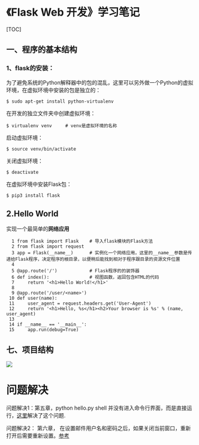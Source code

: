 # 《Flask Web 开发》学习笔记

[TOC]

## 一、程序的基本结构

### 1、flask的安装：

为了避免系统的Python解释器中的包的混乱，这里可以另外做一个Python的虚拟环境，在虚拟环境中安装的包是独立的：

```
$ sudo apt-get install python-virtualenv
```

在开发的独立文件夹中创建虚拟环境：

```
$ virtualenv venv     # venv是虚拟环境的名称
```

启动虚拟环境：

```
$ source venv/bin/activate
```

关闭虚拟环境：

```
$ deactivate
```

在虚拟环境中安装Flask包：

```
$ pip3 install flask
```


## 2.Hello World

实现一个最简单的**网络应用**

```
  1 from flask import Flask    # 导入flask模块的Flask方法
  2 from flask import request
  3 app = Flask(__name__)      # 实例化一个网络应用，这里的__name__参数是传递给Flask程序，决定程序的根目录，以便稍后能找到相对于程序跟目录的资源文件位置
  4 
  5 @app.route('/')            # Flask程序的的装饰器
  6 def index():               # 视图函数，返回包含HTML的代码
  7     return '<h1>Hello World!</h1>'
  8 
  9 @app.route('/user/<name>')
 10 def user(name):
 11     user_agent = request.headers.get('User-Agent')
 12     return '<h1>Hello, %s</h1><h2>Your browser is %s' % (name, user_agent)
 13 
 14 if __name__ == '__main__':
 15     app.run(debug=True)                                                                                                         
```

## 七、项目结构

![](http://ww1.sinaimg.cn/large/bd31b54fgy1fh9gmmd1jxj20pf0pdmy1.jpg)

# 问题解决 

问题解决1：第五章，python hello.py shell 并没有进入命令行界面，而是直接运行，[这里](http://cocode.cc/t/python-flask-app-py-shell-command-lile/5846)解决了这个问题.

问题解决2： 第六章， 在设置邮件用户名和密码之后，如果关闭当前窗口，重新打开后需要重新设置。[参考](http://cocode.cc/t/flask-web-python-shell-errno-10060/3508/23)



